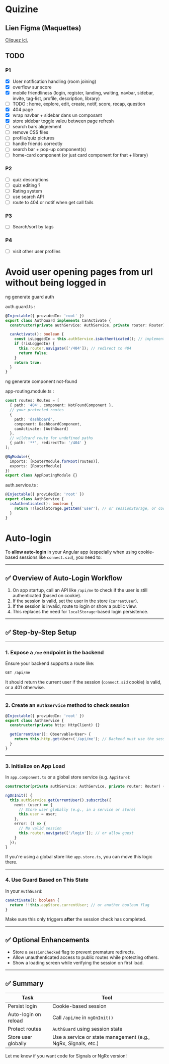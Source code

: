 # Quizine

## Lien Figma (Maquettes)
[Cliquez ici.](https://www.figma.com/design/aIMeyjUQSQoAYLZoIbqEE4/Quiz-app?node-id=0-1&t=oOwVkBpXpddyvPUO-1)

## TODO
### P1
- [x] User notification handling (room joining)
- [x] overflow sur score
- [x] mobile friendliness (login, register, landing, waiting, navbar, sidebar, invite, tag-list, profile, description, library) 
- [ ] TODO : home, explore, edit, create, notif, score, recap, question
- [x] 404 page
- [x] wrap navbar + sidebar dans un composant
- [x] store sidebar toggle valeu between page refresh
- [ ] search bars alignement
- [ ] remove CSS files
- [ ] profile/quiz pictures
- [ ] handle friends correctly
- [ ] search bar + pop-up component(s)
- [ ] home-card component (or just card component for that + library)

### P2
- [ ] quiz descriptions
- [ ] quiz editing ?
- [ ] Rating system
- [ ] use search API
- [ ] route to 404 or notif when get call fails

### P3
- [ ] Search/sort by tags

### P4
- [ ] visit other user profiles




# Avoid user opening pages from url without being logged in
ng generate guard auth

auth.guard.ts :
```typescript
@Injectable({ providedIn: 'root' })
export class AuthGuard implements CanActivate {
  constructor(private authService: AuthService, private router: Router) {}

  canActivate(): boolean {
    const isLoggedIn = this.authService.isAuthenticated(); // implement this
    if (!isLoggedIn) {
      this.router.navigate(['/404']); // redirect to 404
      return false;
    }
    return true;
  }
}
```

ng generate component not-found

app-routing.module.ts :
```typescript
const routes: Routes = [
  { path: '404', component: NotFoundComponent },
  // your protected routes
  {
    path: 'dashboard',
    component: DashboardComponent,
    canActivate: [AuthGuard]
  },
  // wildcard route for undefined paths
  { path: '**', redirectTo: '/404' }
];

@NgModule({
  imports: [RouterModule.forRoot(routes)],
  exports: [RouterModule]
})
export class AppRoutingModule {}
```


auth.service.ts :
```typescript
@Injectable({ providedIn: 'root' })
export class AuthService {
  isAuthenticated(): boolean {
    return !!localStorage.getItem('user'); // or sessionStorage, or cookie-based session check
  }
}
```



# Auto-login
To **allow auto-login** in your Angular app (especially when using cookie-based sessions like `connect.sid`), you need to:

---

## ✅ Overview of Auto-Login Workflow

1. On app startup, call an API like `/api/me` to check if the user is still authenticated (based on cookie).
2. If the session is valid, set the user in the store (`currentUser`).
3. If the session is invalid, route to login or show a public view.
4. This replaces the need for `localStorage`-based login persistence.

---

## ✅ Step-by-Step Setup

---

### 1. **Expose a `/me` endpoint in the backend**

Ensure your backend supports a route like:

```http
GET /api/me
```

It should return the current user if the session (`connect.sid` cookie) is valid, or a 401 otherwise.

---

### 2. **Create an `AuthService` method to check session**

```ts
@Injectable({ providedIn: 'root' })
export class AuthService {
  constructor(private http: HttpClient) {}

  getCurrentUser(): Observable<User> {
    return this.http.get<User>('/api/me'); // Backend must use the session from the cookie
  }
}
```

---

### 3. **Initialize on App Load**

In `app.component.ts` or a global store service (e.g. `AppStore`):

```ts
constructor(private authService: AuthService, private router: Router) {}

ngOnInit() {
  this.authService.getCurrentUser().subscribe({
    next: (user) => {
      // Store user globally (e.g., in a service or store)
      this.user = user;
    },
    error: () => {
      // No valid session
      this.router.navigate(['/login']); // or allow guest
    }
  });
}
```

If you're using a global store like `app.store.ts`, you can move this logic there.

---

### 4. **Use Guard Based on This State**

In your `AuthGuard`:

```ts
canActivate(): boolean {
  return !!this.appStore.currentUser; // or another boolean flag
}
```

Make sure this only triggers **after** the session check has completed.

---

## ✅ Optional Enhancements

* Store a `sessionChecked` flag to prevent premature redirects.
* Allow unauthenticated access to public routes while protecting others.
* Show a loading screen while verifying the session on first load.

---

## ✅ Summary

| Task                 | Tool                                                          |
| -------------------- | ------------------------------------------------------------- |
| Persist login        | Cookie-based session                                          |
| Auto-login on reload | Call `/api/me` in `ngOnInit()`                                |
| Protect routes       | `AuthGuard` using session state                               |
| Store user globally  | Use a service or state management (e.g., NgRx, Signals, etc.) |

Let me know if you want code for Signals or NgRx version!
